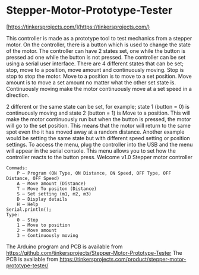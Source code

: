 # Stepper-Motor-Prototype-Tester
[https://tinkersprojects.com/](https://tinkersprojects.com/)

This controller is made as a prototype tool to test mechanics from a stepper motor. On the controller, there is a button which is used to change the state of the motor. The controller can have 2 states set, one while the button is pressed ad one while the button is not pressed. The controller can be set using a serial user interface. There are 4 different states that can be set; stop, move to a position, move amount and continuously moving. Stop is stop to stop the motor. Move to a position is to move to a set position. Move amount is to move a set amount no matter what the other set state is. Continuously moving make the motor continuously move at a set speed in a direction.

2 different or the same state can be set, for example; state 1 (button = 0) is continuously moving and state 2 (button = 1) is Move to a position. This will make the motor continuously run but when the button is pressed, the motor will go to the set position. This means that the motor will return to the same spot even tho it has moved away at a random distance.
Another example would be setting the same state but with different speed setting or position settings.
To access the menu, plug the controller into the USB and the menu will appear in the serial console. This menu allows you to set how the controller reacts to the button press.
Welcome v1.0 Stepper motor controller

```
Commads:
    P – Program (ON Type, ON Distance, ON Speed, OFF Type, OFF Distance, OFF Speed)
    A – Move amount (Distance)
    T – Move To positon (Distance)
    S – Set setting (m1, m2, m3)
    D – Display details
    H – Help
Serial.println();
Type:
    0 – Stop
    1 – Move to position
    2 – Move amount
    3 – Continuously moving
```

The Arduino program and PCB is available from https://github.com/tinkersprojects/Stepper-Motor-Prototype-Tester
The PCB is available from https://tinkersprojects.com/product/stepper-motor-prototype-tester/
